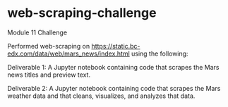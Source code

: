 # web-scraping-challenge
Module 11 Challenge

Performed web-scraping on https://static.bc-edx.com/data/web/mars_news/index.html using the following:

Deliverable 1: A Jupyter notebook containing code that scrapes the Mars news titles and preview text.


Deliverable 2: A Jupyter notebook containing code that scrapes the Mars weather data and that cleans, visualizes, and analyzes that data.
